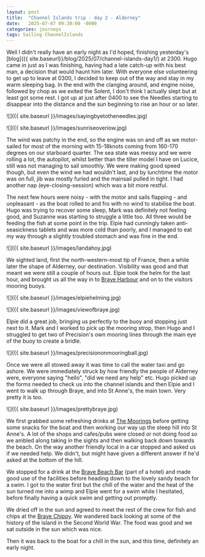 ```yaml
---
layout: post
title:  "Channel Islands trip - day 2 - Alderney"
date:   2025-07-07 09:30:00 -0000
categories: journeys
tags: Sailing ChannelIslands
---
```


Well I didn't really have an early night as I'd hoped, finishing yesterday's [blog]({{ site.baseurl}}/blog/2025/07/channel-islands-day1/) at 2300. Hugo came in just as I was finishing, having had a late catch-up with his best man, a decision that would haunt him later. With everyone else volunteering to get up to leave at 0300, I decided to keep out of the way and stay in my warm sleeping bag. In the end with the clanging around, and engine noise, followed by chop as we exited the Solent, I don't think I actually slept but at least got some rest. I got up at just after 0400 to see the Needles starting to disappear into the distance and the sun beginning to rise an hour or so later.

![]({{ site.baseurl }}/images/sayingbyetotheneedles.jpg)

![]({{ site.baseurl }}/images/sunriseoveriow.jpg)

The wind was patchy in the end, so the engine was on and off as we motor-sailed for most of the morning with 15-18knots coming from 160-170 degrees on our starboard quarter. The sea state was messy and we were rolling a lot, the autopilot, whilst better than the tiller model I have on Lucice, still was not managing to sail smoothly. We were making good speed though, but even the wind we had wouldn't last, and by lunchtime the motor was on full, jib was mostly furled and the mainsail pulled in tight. I had another nap (eye-closing-session) which was a bit more restful.

The next few hours were noisy - with the motor and sails flapping - and unpleasant - as the boat rolled to and fro with no wind to stabilise the boat. Hugo was trying to recover some sleep, Mark was definitely not feeling good, and Suzanne was starting to struggle a little too. All three would be feeding the fish at some point in the trip. Elpie had cunningly taken anti-seasickness tablets and was more cold than poorly, and I managed to eat my way through a slightly troubled stomach and was fine in the end.

![]({{ site.baseurl }}/images/landahoy.jpg)

We sighted land, first the north-western-most tip of France, then a while later the shape of Alderney, our destination. Visibility was good and that meant we were still a couple of hours out. Elpie took the helm for the last hour, and brought us all the way in to [Braye Harbour][brayeh] and on to the visitors mooring buoys.

![]({{ site.baseurl }}/images/elpiehelming.jpg)

![]({{ site.baseurl }}/images/viewofbraye.jpg)

Elpie did a great job, bringing us perfectly to the buoy and stopping just next to it. Mark and I worked to pick up the mooring strop, then Hugo and I struggled to get two of Precision's own mooring lines through the main eye of the buoy to create a bridle.

![]({{ site.baseurl }}/images/precisiononmooringball.jpg)

Once we were all stowed away it was time to call the water taxi and go ashore. We were immediately struck by how friendly the people of Alderney were, everyone saying "hello", "did we need any help" etc. Hugo picked up the forms needed to check us into the channel islands and then Elpie and I went to walk up through Braye, and into St Anne's, the main town. Very pretty it is too.

![]({{ site.baseurl }}/images/prettybraye.jpg)

We first grabbed some refreshing drinks at [The Moorings][moorings] before getting some snacks for the boat and then working our way up the steep hill into St Anne's. A lot of the shops and cafes/pubs were closed or not doing food so we ambled along taking in the sights and then walking back down towards the beach. On the way another friendly local in a car stopped and asked us if we needed help. We didn't, but might have given a different answer if he'd asked at the bottom of the hill. 

We stopped for a drink at the [Braye Beach Bar][bbb] (part of a hotel) and made good use of the facilities before heading down to the lovely sandy beach for a swim. I got to the water first but the chill of the water and the heat of the sun turned me into a wimp and Elpie went for a swim while I hesitated, before finally having a quick swim and getting out promptly.  

We dried off in the sun and agreed to meet the rest of the crew for fish and chips at the [Braye Chippy][bchippy]. We wandered back looking at some of the history of the island in the Second World War. The food was good and we sat outside in the sun which was nice.

Then it was back to the boat for a chill in the sun, and this time, definitely an early night.

[brayeh]: https://www.visitalderney.com/travel/sail-to-alderney/
[bbb]: https://www.visitalderney.com/see-do/food-drink/braye-beach-hotel/
[moorings]: https://www.themoorings.gg/
[bchippy]: https://www.visitalderney.com/see-do/food-drink/braye-chippy/

